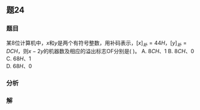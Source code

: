 ## 题24
### 题目
某8位计算机中，$x$和$y$是两个有符号整数，用补码表示，$[x]_{补} = 44H$，$[y]_{补} = DCH$，则$x - 2y$的机器数及相应的溢出标志OF分别是( )。
A. $8CH$、1 
B. $8CH$、0  
C. $68H$、1  
D. $68H$、0
### 分析

### 解